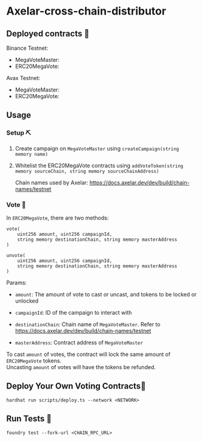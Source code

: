 # Axelar-cross-chain-distributor


## Deployed contracts 🥳

Binance Testnet:
- MegaVoteMaster: 
- ERC20MegaVote: 

Avax Testnet:
- MegaVoteMaster: 
- ERC20MegaVote: 

## Usage

### Setup ⛏️

1. Create campaign on `MegaVoteMaster` using `createCampaign(string memory name)`
2. Whitelist the ERC20MegaVote contracts using `addVoteToken(string memory sourceChain, string memory sourceChainAddress)`
    
    Chain names used by Axelar: https://docs.axelar.dev/dev/build/chain-names/testnet

### Vote 📮

In `ERC20MegaVote`, there are two methods:

```solidity
vote(
    uint256 amount, uint256 campaignId,
    string memory destinationChain, string memory masterAddress
) 
```

```solidity
unvote(
    uint256 amount, uint256 campaignId,
    string memory destinationChain, string memory masterAddress
) 
```

Params:

- `amount`: The amount of vote to cast or uncast, and tokens to be locked or unlocked

- `campaignId`: ID of the campaign to interact with

- `destinationChain`: Chain name of `MegaVoteMaster`. Refer to https://docs.axelar.dev/dev/build/chain-names/testnet

- `masterAddress`: Contract address of `MegaVoteMaster`

To cast `amount` of votes, the contract will lock the same amount of `ERC20MegaVote` tokens.  
Uncasting `amount` of votes will have the tokens be refunded.

## Deploy Your Own Voting Contracts🚀

```
hardhat run scripts/deploy.ts --network <NETWORK>
```

## Run Tests 🤖

```basg
foundry test --fork-url <CHAIN_RPC_URL>
```